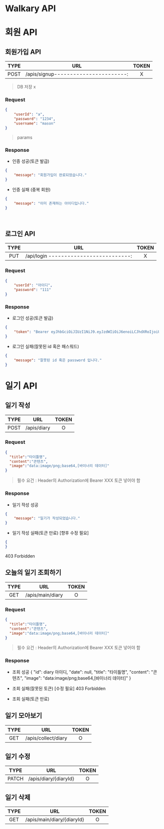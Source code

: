 # Walkary API

# 회원 API

## 회원가입 API

| TYPE |                  URL                  | TOKEN |
| :--: | :-----------------------------------: | :---: |
| POST  | /apis/signup-----------------------: |   X   |

> DB 저장 x

### Request

```json
{
    "userId": "a",
    "password": "1234",
    "username": "mason"
}
```

> params

### Response

- 인증 성공(토큰 발급)

```json
{
    "message": "회원가입이 완료되었습니다."
}
```

- 인증 실패 (중복 회원)

```json
{
    "message": "이미 존재하는 아이디입니다."
}
```

<br />

## 로그인 API

| TYPE |                  URL                   | TOKEN |
| :--: | :------------------------------------: | :---: |
| PUT  | /api/login --------------------------: |   X   |

### Request

```json
{
    "userId": "아이디",
    "password": "111"
}
```

### Response

- 로그인 성공(토큰 발급)

```json
{
    "token": "Bearer eyJhbGciOiJIUzI1NiJ9.eyJzdWIiOiJ6enoiLCJhdXRoIjoiUk9MRV9VU0VSIiwiaWF0IjoxNzAxMDg5NzAyLCJleHAiOjE3MDEwOTMzMDJ9.3wmiNnetrjyCbnUuJIBxuFxU2C1LwuZjvV5dLNXXhK0"
}
```

- 로그인 실패(잘못된 id 혹은 패스워드)

```json
{
    "message": "잘못된 id 혹은 password 입니다."
}
```

# 일기 API

## 일기 작성

| TYPE |    URL     | TOKEN |
| :--: | :--------: | :---: |
| POST | /apis/diary |   O   |

### Request

```json
{
  "title":"타이틀명",
  "content":"콘텐츠",
  "image":"data:image/png;base64,[바이너리 데이터]"
}
```

> 필수 요건 : Header의 Authorization에 Bearer XXX 토큰 넣어야 함


### Response

- 일기 작성 성공

```json
{
    "message": "일기가 작성되었습니다."
}
```

- 일기 작성 실패(토큰 만료) [향후 수정 필요]

```json
{
}
```
403 Forbidden

## 오늘의 일기 조회하기
| TYPE |       URL       | TOKEN |
| :--: | :-------------: | :---: |
| GET | /apis/main/diary |   O   |

### Request

```json
{
  "title":"타이틀명",
  "content":"콘텐츠",
  "image":"data:image/png;base64,[바이너리 데이터]"
}
```

> 필수 요건 : Header의 Authorization에 Bearer XXX 토큰 넣어야 함

### Response

- 조회 성공
{
    "id": diary 아이디,
    "date": null,
    "title": "타이틀명",
    "content": "콘텐츠",
    "image": "data:image/png;base64,[바이너리 데이터]"
}


- 조회 실패(잘못된 토큰) [수정 필요]
403 Forbidden

- 조회 실패(토큰 만료)


## 일기 모아보기
| TYPE |         URL        | TOKEN |
| :--: | :----------------: | :---: |
| GET | /apis/collect/diary |   O   |

## 일기 수정
| TYPE |         URL            | TOKEN |
| :--: | :--------------------: | :---: |
| PATCH | /apis/diary/{diaryId} |   O   |


## 일기 삭제
| TYPE |            URL            | TOKEN |
| :--: | :-----------------------: | :---: |
| GET | /apis/main/diary/{diaryId} |   O   |
